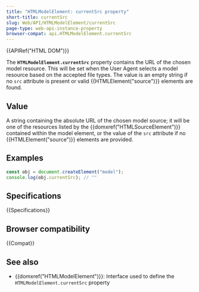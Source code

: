```yaml
---
title: "HTMLModelElement: currentSrc property"
short-title: currentSrc
slug: Web/API/HTMLModelElement/currentSrc
page-type: web-api-instance-property
browser-compat: api.HTMLModelElement.currentSrc
---
```


{{APIRef("HTML DOM")}}

The **`HTMLModelElement.currentSrc`** property contains the URL of the chosen model resource. This will be set when the User Agent selects a model resource based on the accepted file types. The value is an empty string if no `src` attribute is present or valid {{HTMLElement("source")}} elements are found.

## Value

A string containing the absolute URL of the chosen model source; it will be one of the resources listed by the {{domxref("HTMLSourceElement")}} contained within the model element, or the value of the `src` attribute if no {{HTMLElement("source")}} elements are provided.

## Examples

```js
const obj = document.createElement("model");
console.log(obj.currentSrc); // ""
```

## Specifications

{{Specifications}}

## Browser compatibility

{{Compat}}

## See also

- {{domxref("HTMLModelElement")}}: Interface used to define the `HTMLModelElement.currentSrc` property
